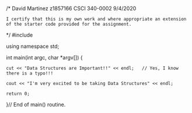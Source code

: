 /* 	David Martinez
	  z1857166
	  CSCI 340-0002
          9/4/2020
	
	I certify that this is my own work and where appropriate an extension 
	of the starter code provided for the assignment.
*/
#include <iostream>

using namespace std;

int
main(int argc, char *argv[])
{

    cut << "Data Structures are Important!!" << endl;   // Yes, I know there is a typo!!!

    cout << "I'm very excited to be taking Data Structures" << endl;

    return 0;

}// End of main() routine.
